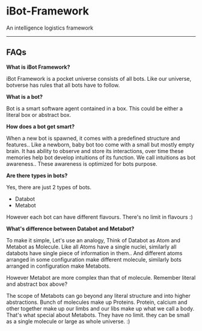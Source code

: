 # iBot-Framework #
An intelligence logistics framework

<hr>

## FAQs ##

**What is iBot Framework?**

iBot Framework is a pocket universe consists of all bots. Like our universe, botverse has rules that all bots have to follow.

**What is a bot?**

Bot is a smart software agent contained in a box. This could be either a literal box or abstract box. 

**How does a bot get smart?**

When a new bot is spawned, it comes with a predefined structure and features.. 
Like a newborn, baby bot too come with a small but mostly empty brain.
It has ability to observe and store its interactions, over time these memories help bot develop intuitions of its function.
We call intuitions as bot awareness.. These awareness is optimized for bots purpose.

**Are there types in bots?**

Yes, there are just 2 types of bots. 
- Databot 
- Metabot

However each bot can have different flavours. There's no limit in flavours :)

**What's difference between Databot and Metabot?**

To make it simple, Let's use an analogy,
Think of Databot as Atom and Metabot as Molecule.
Like all Atoms have a single nuclei, similarly all databots have single piece of information in them.. 
And different atoms arranged in some configuration make different molecule, similarly bots arranged in configuration make Metabots.

However Metabot are more complex than that of molecule. Remember literal and abstract box above? 

The scope of Metabots can go beyond any literal structure and into higher abstractions. 
Bunch of molecules make up Proteins. Protein, calcium and other together make up our limbs and our libs make up what we call a body.
That's what special about Metabots. They have no limit. they can be small as a single molecule or large as whole universe. :)
